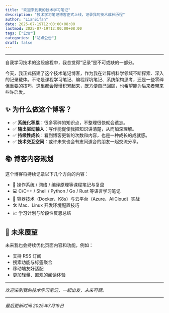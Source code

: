 ```yaml
---
title: "欢迎来到我的技术学习笔记"
description: "技术学习笔记博客正式上线，记录我的技术成长历程"
author: "LianSifan"
date: 2025-07-19T12:00:00+08:00
lastmod: 2025-07-19T12:00:00+08:00
tags: ["公告"]
categories: ["站点公告"]
draft: false
---
```


---

自我学习技术的这段旅程中，我总觉得“记录”是不可或缺的一部分。

今天，我正式搭建了这个技术笔记博客，作为我在计算机科学领域不断探索、深入的记录载体。不论是课程学习笔记、编程踩坑笔记、系统架构思考，还是一些零碎但重要的技巧，这里都会慢慢积累起来，既方便自己回顾，也希望能为后来者带来些许启发。

## ✨ 为什么做这个博客？

- ✅ **系统化积累**：很多零碎的知识点，不整理很快就会遗忘。
- ✅ **输出驱动输入**：写作能促使我把知识讲清楚，从而加深理解。
- ✅ **持续性成长**：看到博客更新的次数和内容，也是一种成长的成就感。
- ✅ **技术交互空间**：或许未来也会有志同道合的朋友一起交流分享。

## 📚 博客内容规划

这个博客将持续记录以下几个方向的内容：

- 📘 操作系统 / 网络 / 编译原理等课程笔记与复盘
- 💻 C/C++ / Shell / Python / Go / Rust 等语言学习笔记
- 🐳 容器技术（Docker、K8s）与云平台（Azure、AliCloud）实战
- 🛠️ Mac、Linux 开发环境配置技巧
- 📈 学习计划与阶段性反思总结

## 🚀 未来展望

未来我也会持续优化页面内容和功能，例如：

- 支持 RSS 订阅
- 搜索功能与标签聚合
- 移动端友好适配
- 更加轻量、直观的阅读体验

---

_欢迎来到我的技术学习笔记，一起出发，未来可期。_

---

_最后更新时间 2025年7月19日_